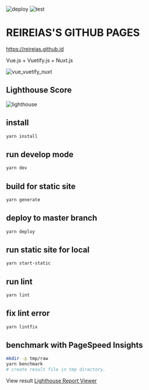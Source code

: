 ![deploy](https://github.com/reireias/reireias.github.io/workflows/deploy/badge.svg) ![test](https://github.com/reireias/reireias.github.io/workflows/test/badge.svg)
# REIREIAS'S GITHUB PAGES

https://reireias.github.id

Vue.js + Vuetify.js + Nuxt.js

![vue_vuetify_nuxt](https://user-images.githubusercontent.com/24800246/59352598-014f6980-8d5c-11e9-890a-41757d81207d.png)

## Lighthouse Score
![lighthouse](https://user-images.githubusercontent.com/24800246/59352011-a0736180-8d5a-11e9-9634-876c991be867.png)

## install

```bash
yarn install
```

## run develop mode

```bash
yarn dev
```

## build for static site

```bash
yarn generate
```

## deploy to master branch

```bash
yarn deploy
```

## run static site for local

```bash
yarn start-static
```

## run lint

```bash
yarn lint
```

## fix lint error

```bash
yarn lintfix
```

## benchmark with PageSpeed Insights

```bash
mkdir -p tmp/raw
yarn benchmark
# create result file in tmp directory.
```

View result [Lighthouse Report Viewer](https://googlechrome.github.io/lighthouse/viewer/)
